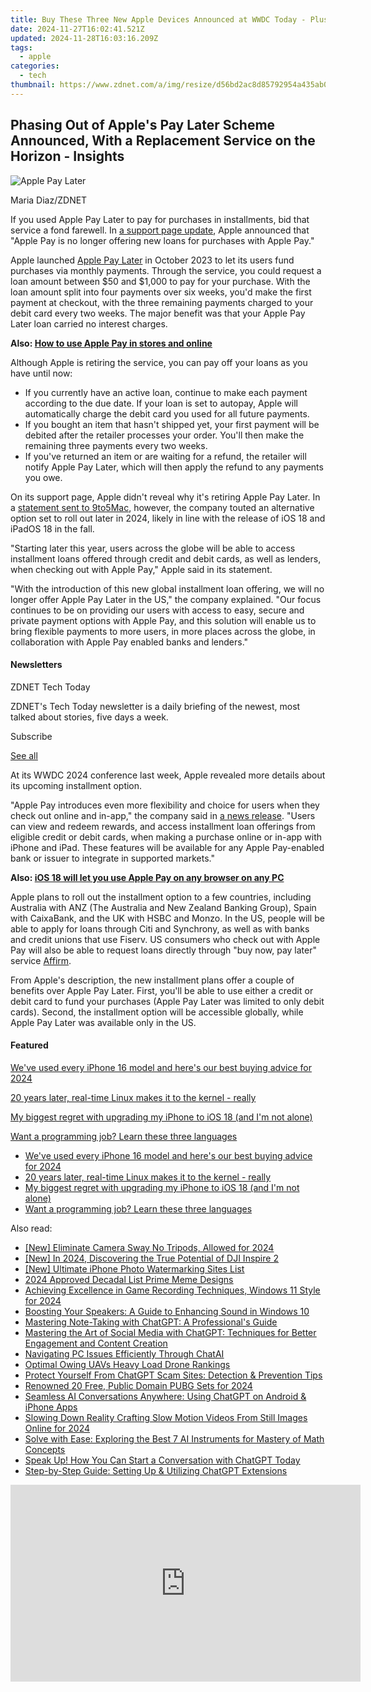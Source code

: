 ```yaml
---
title: Buy These Three New Apple Devices Announced at WWDC Today - Plus, Your Guide on How and Where to Pre-Order Them | Tech Insights by ZDNet
date: 2024-11-27T16:02:41.521Z
updated: 2024-11-28T16:03:16.209Z
tags:
  - apple
categories:
  - tech
thumbnail: https://www.zdnet.com/a/img/resize/d56bd2ac8d85792954a435ab0348621884e72a38/2023/06/05/bdc0f121-4de4-4e90-bbbb-1d25118a24a9/dsc09789.jpg?width=278&height=156&fit=crop&auto=webp
---
```


## Phasing Out of Apple's Pay Later Scheme Announced, With a Replacement Service on the Horizon - Insights

![Apple Pay Later](https://www.zdnet.com/a/img/resize/9aa883163544c5ec248da84be2c3328ed5e71586/2024/02/28/4eb38efd-18e1-4b8f-8ff6-a92d8f149eef/apple-pay-later.jpg?auto=webp&width=1280)

Maria Diaz/ZDNET

If you used Apple Pay Later to pay for purchases in installments, bid that service a fond farewell. In [a support page update](https://support.apple.com/en-us/120431), Apple announced that "Apple Pay is no longer offering new loans for purchases with Apple Pay."

Apple launched [Apple Pay Later](https://www.zdnet.com/article/apple-buy-now-pay-later-service-is-rolling-out-to-select-users-right-now/) in October 2023 to let its users fund purchases via monthly payments. Through the service, you could request a loan amount between $50 and $1,000 to pay for your purchase. With the loan amount split into four payments over six weeks, you'd make the first payment at checkout, with the three remaining payments charged to your debit card every two weeks. The major benefit was that your Apple Pay Later loan carried no interest charges.

**Also: [How to use Apple Pay in stores and online](https://www.zdnet.com/article/how-to-use-apple-pay-in-stores-and-online/)**

Although Apple is retiring the service, you can pay off your loans as you have until now:

* If you currently have an active loan, continue to make each payment according to the due date. If your loan is set to autopay, Apple will automatically charge the debit card you used for all future payments.
* If you bought an item that hasn't shipped yet, your first payment will be debited after the retailer processes your order. You'll then make the remaining three payments every two weeks.
* If you've returned an item or are waiting for a refund, the retailer will notify Apple Pay Later, which will then apply the refund to any payments you owe.

On its support page, Apple didn't reveal why it's retiring Apple Pay Later. In a [statement sent to 9to5Mac](https://9to5mac.com/2024/06/17/apple-pay-later-united-states-ending/), however, the company touted an alternative option set to roll out later in 2024, likely in line with the release of iOS 18 and iPadOS 18 in the fall. 

"Starting later this year, users across the globe will be able to access installment loans offered through credit and debit cards, as well as lenders, when checking out with Apple Pay," Apple said in its statement.

"With the introduction of this new global installment loan offering, we will no longer offer Apple Pay Later in the US," the company explained. "Our focus continues to be on providing our users with access to easy, secure and private payment options with Apple Pay, and this solution will enable us to bring flexible payments to more users, in more places across the globe, in collaboration with Apple Pay enabled banks and lenders."

#### Newsletters

ZDNET Tech Today

ZDNET's Tech Today newsletter is a daily briefing of the newest, most talked about stories, five days a week.

 Subscribe

[See all](https://www.zdnet.com/newsletters/)

At its WWDC 2024 conference last week, Apple revealed more details about its upcoming installment option.

"Apple Pay introduces even more flexibility and choice for users when they check out online and in-app," the company said in [a news release](https://www.apple.com/newsroom/2024/06/new-features-come-to-apple-services-this-fall/). "Users can view and redeem rewards, and access installment loan offerings from eligible credit or debit cards, when making a purchase online or in-app with iPhone and iPad. These features will be available for any Apple Pay-enabled bank or issuer to integrate in supported markets."

**Also: [iOS 18 will let you use Apple Pay on any browser on any PC](https://www.zdnet.com/article/ios-18-will-let-you-use-apple-pay-on-any-browser-on-any-pc/)**

Apple plans to roll out the installment option to a few countries, including Australia with ANZ (The Australia and New Zealand Banking Group), Spain with CaixaBank, and the UK with HSBC and Monzo. In the US, people will be able to apply for loans through Citi and Synchrony, as well as with banks and credit unions that use Fiserv. US consumers who check out with Apple Pay will also be able to request loans directly through "buy now, pay later" service [Affirm](https://www.affirm.com/shopping/stores/apple). 

From Apple's description, the new installment plans offer a couple of benefits over Apple Pay Later. First, you'll be able to use either a credit or debit card to fund your purchases (Apple Pay Later was limited to only debit cards). Second, the installment option will be accessible globally, while Apple Pay Later was available only in the US.

#### Featured

[We've used every iPhone 16 model and here's our best buying advice for 2024](https://www.zdnet.com/article/iphone-16-pro-max-buying-advice-2024/ "We've used every iPhone 16 model and here's our best buying advice for 2024")

[20 years later, real-time Linux makes it to the kernel - really](https://www.zdnet.com/article/20-years-later-real-time-linux-makes-it-to-the-kernel-really/ "20 years later, real-time Linux makes it to the kernel - really")

[My biggest regret with upgrading my iPhone to iOS 18 (and I'm not alone)](https://www.zdnet.com/article/my-biggest-regret-with-upgrading-my-iphone-to-ios-18-and-im-not-alone/ "My biggest regret with upgrading my iPhone to iOS 18 (and I'm not alone)")

[Want a programming job? Learn these three languages](https://www.zdnet.com/article/want-a-programming-job-learn-these-three-languages/ "Want a programming job? Learn these three languages")

* [We've used every iPhone 16 model and here's our best buying advice for 2024](https://www.zdnet.com/article/iphone-16-pro-max-buying-advice-2024/ "We've used every iPhone 16 model and here's our best buying advice for 2024")
* [20 years later, real-time Linux makes it to the kernel - really](https://www.zdnet.com/article/20-years-later-real-time-linux-makes-it-to-the-kernel-really/ "20 years later, real-time Linux makes it to the kernel - really")
* [My biggest regret with upgrading my iPhone to iOS 18 (and I'm not alone)](https://www.zdnet.com/article/my-biggest-regret-with-upgrading-my-iphone-to-ios-18-and-im-not-alone/ "My biggest regret with upgrading my iPhone to iOS 18 (and I'm not alone)")
* [Want a programming job? Learn these three languages](https://www.zdnet.com/article/want-a-programming-job-learn-these-three-languages/ "Want a programming job? Learn these three languages")

<ins class="adsbygoogle"
     style="display:block"
     data-ad-format="autorelaxed"
     data-ad-client="ca-pub-7571918770474297"
     data-ad-slot="1223367746"></ins>

<ins class="adsbygoogle"
     style="display:block"
     data-ad-client="ca-pub-7571918770474297"
     data-ad-slot="8358498916"
     data-ad-format="auto"
     data-full-width-responsive="true"></ins>

<span class="atpl-alsoreadstyle">Also read:</span>
<div><ul>
<li><a href="https://youtube-data.techidaily.com/liminate-camera-sway-no-tripods-allowed-for-2024/"><u>[New] Eliminate Camera Sway No Tripods, Allowed for 2024</u></a></li>
<li><a href="https://fox-info.techidaily.com/new-in-2024-discovering-the-true-potential-of-dji-inspire-2/"><u>[New] In 2024, Discovering the True Potential of DJI Inspire 2</u></a></li>
<li><a href="https://fox-helps.techidaily.com/new-ultimate-iphone-photo-watermarking-sites-list/"><u>[New] Ultimate iPhone Photo Watermarking Sites List</u></a></li>
<li><a href="https://fox-cloud.techidaily.com/2024-approved-decadal-list-prime-meme-designs/"><u>2024 Approved Decadal List Prime Meme Designs</u></a></li>
<li><a href="https://video-capture.techidaily.com/achieving-excellence-in-game-recording-techniques-windows-11-style-for-2024/"><u>Achieving Excellence in Game Recording Techniques, Windows 11 Style for 2024</u></a></li>
<li><a href="https://sound-issues.techidaily.com/boosting-your-speakers-a-guide-to-enhancing-sound-in-windows-10/"><u>Boosting Your Speakers: A Guide to Enhancing Sound in Windows 10</u></a></li>
<li><a href="https://tech-haven.techidaily.com/mastering-note-taking-with-chatgpt-a-professionals-guide/"><u>Mastering Note-Taking with ChatGPT: A Professional's Guide</u></a></li>
<li><a href="https://tech-haven.techidaily.com/mastering-the-art-of-social-media-with-chatgpt-techniques-for-better-engagement-and-content-creation/"><u>Mastering the Art of Social Media with ChatGPT: Techniques for Better Engagement and Content Creation</u></a></li>
<li><a href="https://tech-haven.techidaily.com/navigating-pc-issues-efficiently-through-chatai/"><u>Navigating PC Issues Efficiently Through ChatAI</u></a></li>
<li><a href="https://extra-hints.techidaily.com/optimal-owing-uavs-heavy-load-drone-rankings/"><u>Optimal Owing UAVs Heavy Load Drone Rankings</u></a></li>
<li><a href="https://tech-haven.techidaily.com/protect-yourself-from-chatgpt-scam-sites-detection-and-prevention-tips/"><u>Protect Yourself From ChatGPT Scam Sites: Detection & Prevention Tips</u></a></li>
<li><a href="https://article-helps.techidaily.com/renowned-20-free-public-domain-pubg-sets-for-2024/"><u>Renowned 20 Free, Public Domain PUBG Sets for 2024</u></a></li>
<li><a href="https://tech-haven.techidaily.com/seamless-ai-conversations-anywhere-using-chatgpt-on-android-and-iphone-apps/"><u>Seamless AI Conversations Anywhere: Using ChatGPT on Android & iPhone Apps</u></a></li>
<li><a href="https://extra-skills.techidaily.com/slowing-down-reality-crafting-slow-motion-videos-from-still-images-online-for-2024/"><u>Slowing Down Reality Crafting Slow Motion Videos From Still Images Online for 2024</u></a></li>
<li><a href="https://tech-haven.techidaily.com/solve-with-ease-exploring-the-best-7-ai-instruments-for-mastery-of-math-concepts/"><u>Solve with Ease: Exploring the Best 7 AI Instruments for Mastery of Math Concepts</u></a></li>
<li><a href="https://tech-haven.techidaily.com/speak-up-how-you-can-start-a-conversation-with-chatgpt-today/"><u>Speak Up! How You Can Start a Conversation with ChatGPT Today</u></a></li>
<li><a href="https://tech-haven.techidaily.com/step-by-step-guide-setting-up-and-utilizing-chatgpt-extensions/"><u>Step-by-Step Guide: Setting Up & Utilizing ChatGPT Extensions</u></a></li>
</ul></div>

<!-- affiliate ads begin -->
<iframe width="560" height="315" src="https://www.youtube.com/embed/eu4vwlZcMvM?si=4vEczfVU4BUUFP-t&autoplay=1" title="YouTube video player" frameborder="0" allow="accelerometer; autoplay; clipboard-write; encrypted-media; gyroscope; picture-in-picture; web-share" referrerpolicy="strict-origin-when-cross-origin" allowfullscreen></iframe>
<!-- affiliate ads end -->


